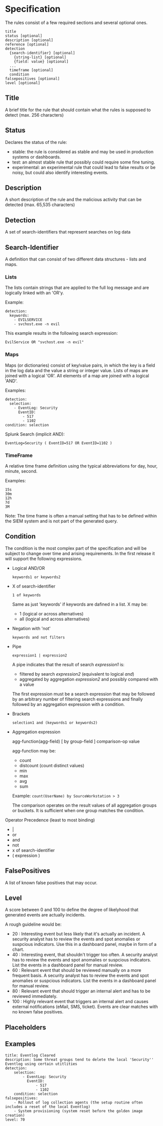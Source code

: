 # Specification

The rules consist of a few required sections and several optional ones.

```
title
status [optional]
description [optional]
reference [optional]
detection
  {search-identifier} [optional]
    {string-list} [optional]
    {field: value} [optional]
  ...
  timeframe [optional]
  condition
falsepositives [optional]
level [optional]
```

## Title

A brief title for the rule that should contain what the rules is supposed to detect (max. 256 characters)

## Status

Declares the status of the rule:

- stable: the rule is considered as stable and may be used in production systems or dashboards.
- test: an almost stable rule that possibly could require some fine tuning.
- experimental: an experimental rule that could lead to false results or be noisy, but could also identify interesting
  events.

## Description

A short description of the rule and the malicious activity that can be detected (max. 65,535 characters)

## Detection

A set of search-identifiers that represent searches on log data

## Search-Identifier

A definition that can consist of two different data structures - lists and maps.

### Lists

The lists contain strings that are applied to the full log message and are logically linked with an 'OR'y.

Example:

```
detection:
  keywords:
    - EVILSERVICE
    - svchost.exe -n evil
```

This example results in the following search expression:

```
EvilService OR "svchost.exe -n evil"
```

### Maps

Maps (or dictionaries) consist of key/value pairs, in which the key is a field in the log data and the value a string or integer value. Lists of maps are joined with a logical 'OR'. All elements of a map are joined with a logical 'AND'.

Examples:

```
detection:
  selection:
    - EventLog: Security
      EventID:
        - 517
        - 1102
condition: selection
```

Splunk Search (implicit AND):

```
EventLog=Security ( EventID=517 OR EventID=1102 )
```

### TimeFrame

A relative time frame definition using the typical abbreviations for day, hour, minute, second.

Examples:

```
15s
30m
12h
7d
3M
```

Note: The time frame is often a manual setting that has to be defined within the SIEM system and is not part of the generated query.

## Condition

The condition is the most complex part of the specification and will be subject to change over time and arising requirements. In the first release it will support the following expressions.

- Logical AND/OR

  ```keywords1 or keywords2```

- X of search-identifier

  ```1 of keywords```

  Same as just 'keywords' if keywords are dafined in a list. X may be:

  - 1 (logical or across alternatives)
  - all (logical and across alternatives)

- Negation with 'not'

  ```keywords and not filters```

- Pipe

  ```expression1 | expression2```

  A pipe indicates that the result of search *expression1* is:

  - filtered by search *expression2* (equivalent to logical *and*)
  - aggregated by aggregation *expression2* and possibly compared with a value

  The first expression must be a search expression that may be followed by an arbitrary number of filtering search
  expressions and finally followed by an aggregation expression with a condition.

- Brackets

  ```selection1 and (keywords1 or keywords2)```

- Aggregation expression

  agg-function(agg-field) [ by group-field ] comparison-op value

  agg-function may be:

  - count
  - distcount (count distinct values)
  - min
  - max
  - avg
  - sum

  Example: ```count(UserName) by SourceWorkstation > 3```

  The comparison operates on the result values of all aggregation groups or buckets. It is sufficient when one group matches
  the condition.

Operator Precedence (least to most binding)

- |
- or
- and
- not
- x of search-identifier
- ( expression )

## FalsePositives

A list of known false positives that may occur.

## Level

A score between 0 and 100 to define the degree of likelyhood that generated events are actually incidents.

A rough guideline would be:

- 20 : Interesting event but less likely that it's actually an incident. A security analyst has to review the events and spot anomalies or suspcious indicators. Use this in a dashboard panel, maybe in form of a chart.
- 40 : Interesting event, that shouldn't trigger too often. A security analyst has to review the events and spot anomalies or suspcious indicators. List the events in a dashboard panel for manual review.
- 60 : Relevant event that should be reviewed manually on a more frequent basis. A security analyst has to review the events and spot anomalies or suspcious indicators. List the events in a dashboard panel for manual review.
- 80 : Relevant event that should trigger an internal alert and has to be reviewed immediately.
- 100 : Highly relevant event that triggers an internal alert and causes external notifications (eMail, SMS, ticket). Events are clear matches with no known false positives.    

## Placeholders



## Examples

```
title: Eventlog Cleared
description: Some threat groups tend to delete the local 'Security'' Eventlog using certain utitlities
detection:
    selection:
        - EventLog: Security
          EventID:
              - 517
              - 1102
    condition: selection
falsepositives:
    - Rollout of log collection agents (the setup routine often includes a reset of the local Eventlog)
    - System provisioning (system reset before the golden image creation)
level: 70
```
